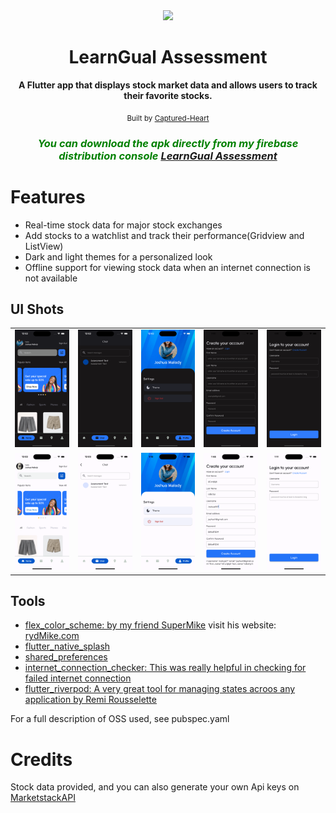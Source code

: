 <div align="center">
   <img src="./assets/learngual_logo.png" width="200" color="0xFF2676FC"/>
  <br />
  <h1>LearnGual Assessment</h1>
  <strong>A Flutter app that displays stock market data and allows users to track their favorite stocks.</strong>
  <br />

<sub>Built by <a href="https://twitter.com/CapturedWarrior">Captured-Heart</a></sub>
<br />

<i><h3 style="color: green">You can download the apk directly from my firebase distribution console <a href="https://appdistribution.firebase.dev/i/e5a7b73fefe2dd61">LearnGual Assessment</a></h3></i>

</div>


# Features

- Real-time stock data for major stock exchanges
- Add stocks to a watchlist and track their performance(Gridview and ListView)
- Dark and light themes for a personalized look
- Offline support for viewing stock data when an internet connection is not available

## UI Shots

<div style="text-align: center">
  <table>
    <tr>
      <td style="text-align: center">
        <img src="./screenshots/dark01.png" width="200" />
      </td>
      <td style="text-align: center">
        <img src="./screenshots/dark02.png" width="200" />
      </td>
      <td style="text-align: center">
        <img src="./screenshots/dark03.png" width="200" />
      </td>
      <td style="text-align: center">
        <img src="./screenshots/dark04.png" width="200" />
      </td>
      <td style="text-align: center">
        <img src="./screenshots/dark05.png" width="200" />
      </td>
    </tr>
    <tr>
      <td style="text-align: center">
        <img src="./screenshots/light01.png" width="200" />
      </td>
      <td style="text-align: center">
        <img src="./screenshots/light02.png" width="200" />
      </td>
      <td style="text-align: center">
        <img src="./screenshots/light03.png" width="200" />
      </td>
      <td style="text-align: center">
        <img src="./screenshots/light04.png" width="200" />
      </td>
      <td style="text-align: center">
        <img src="./screenshots/light05.png" width="200" />
      </td>
    </tr> 
  </table>
</div>

## Tools

- [flex_color_scheme: by my friend SuperMike](https://pub.dev/packages/flex_color_scheme) visit his website: [rydMike.com](rydmike.com)
- [flutter_native_splash](https://pub.dev/packages/flutter_native_splash)
- [shared_preferences](https://pub.dev/packages/shared_preferences)
- [internet_connection_checker: This was really helpful in checking for failed internet connection](https://pub.dev/packages/internet_connection_checker)
- [flutter_riverpod: A very great tool for managing states acroos any application by Remi Rousselette ](https://pub.dev/packages/flutter_riverpod)

For a full description of OSS used, see pubspec.yaml

# Credits

Stock data provided, and you can also generate your own Api keys on [MarketstackAPI](https://marketstack.com/)

